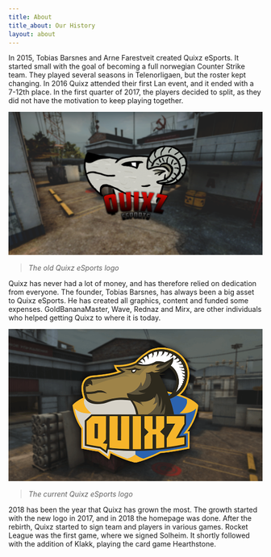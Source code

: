 ```yaml
---
title: About
title_about: Our History
layout: about
---
```

In 2015, Tobias Barsnes and Arne Farestveit created Quixz eSports. It started small with the goal of becoming a full norwegian Counter Strike team. They played several seasons in Telenorligaen, but the roster kept changing. In 2016 Quixz attended their first Lan event, and it ended with a 7-12th place. In the first quarter of 2017, the players decided to split, as they did not have the motivation to keep playing together.

![Old Quixz eSports logo](/assets/image/articles/old_logo.png)

> _The old Quixz eSports logo_

Quixz has never had a lot of money, and has therefore relied on dedication from everyone. The founder, Tobias Barsnes, has always been a big asset to Quixz eSports. He has created all graphics, content and funded some expenses. GoldBananaMaster, Wave, Rednaz and Mirx, are other individuals who helped getting Quixz to where it is today.

![Quixz eSports logo](/assets/image/articles/about_middle.png)

> _The current Quixz eSports logo_

2018 has been the year that Quixz has grown the most. The growth started with the new logo in 2017, and in 2018 the homepage was done. After the rebirth, Quixz started to sign team and players in various games. Rocket League was the first game, where we signed Solheim. It shortly followed with the addition of Klakk, playing the card game Hearthstone.
